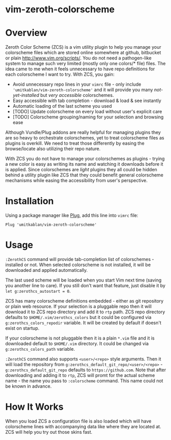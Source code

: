 vim-zeroth-colorscheme
======================

# Overview

Zeroth Color Scheme (ZCS) is a vim utility plugin to help you manage your colorscheme files which are stored online somewhere at github, bitbucket or plain http://www.vim.org/scripts/. You do not need a pathogen-like system to manage such very limited (mostly only one colors/* file) files. The idea came to me when it feels unnecessary to have repo definitions for each colorscheme I want to try. With ZCS, you gain:

  - Avoid unnecessary repo lines in your `vimrc` file - only include `'umitkablan/vim-zeroth-colorscheme'` and it will provide you many *not-yet-installed* but *very accessible* colorschemes.
  - Easy accessible with tab completion - download & load & see instantly
  - Automatic loading of the last scheme you used
  - [TODO] Update colorscheme on every load without user's explicit care
  - [TODO] Colorscheme grouping/naming for your selection and browsing ease

Although Vundle/Plug addons are really helpful for managing plugins they are so heavy to orchestrate colorschemes, yet to treat colorscheme files as plugins is overkill. We need to treat those differently by easing the browse/locate also utilizing their repo nature.

With ZCS you do not have to manage your colorschemes as plugins - trying a new color is easy as writing its name and watching it downloads before it is applied. Since colorschemes are *light* plugins they all could be hidden behind a utility plugin like ZCS that they could benefit general colorscheme mechanisms while easing the accessibility from user's perspective.

# Installation

Using a package manager like [Plug](https://github.com/junegunn/vim-plug), add this line into `vimrc` file:

```vim
Plug 'umitkablan/vim-zeroth-colorscheme'
```

# Usage

`:ZerothCS` command will provide tab-completion list of colorschemes - installed or not. When selected colorscheme is not installed, it will be downloaded and applied automatically.

The last used scheme will be loaded when you start Vim next time (saving you another line to care). If you still don't want that feature, just disable it by `let g:zerothcs_autostart = 0`.

ZCS has many colorscheme definitions embedded - either as git repository or plain web resource. If your selection is a pluggable repo then it will download it to ZCS repo directory and add it to `rtp` path. ZCS repo directory defaults to `$HOME/.vim/zerothcs_colors` but it could be configured via `g:zerothcs_colors_repodir` variable. It will be created by default if doesn't exist on startup.

If your colorscheme is not pluggable then it is a plain `*.vim` file and it is downloaded default to `$HOME/.vim` directory. It could be changed via `g:zerothcs_colors_path` variable.

`:ZerothCS` command also supports `<user>/<repo>` style arguments. Then it will load the repository from `g:zerothcs_default_git_repo/<user>/<repo>` - `g:zerothcs_default_git_repo` defaults to `https://github.com`. Note that after downloading and adding it to `rtp`, ZCS will promt for the actual scheme name - the name you pass to `:colorscheme` command. This name could not be known in advance.

# How It Works

When you load ZCS a configuration file is also loaded which will have colorscheme lines with accompanying data like where they are located at. ZCS will help you try out those skins fast.

